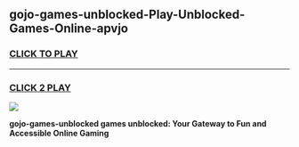 
## gojo-games-unblocked-Play-Unblocked-Games-Online-apvjo
<h3>
<a href="https://premium76.site?title=gojo-games-unblocked&ref=24A">CLICK TO PLAY</a></h3>
<hr>

<h3>
<a href="https://premium76.site?title=gojo-games-unblocked&ref=24A">CLICK 2 PLAY</a>
  
</h3>

<a href="https://premium76.site?title=gojo-games-unblocked&ref=24A"><img src="https://clearcache.store/games.png"></a>


**gojo-games-unblocked games unblocked: Your Gateway to Fun and Accessible Online Gaming**
